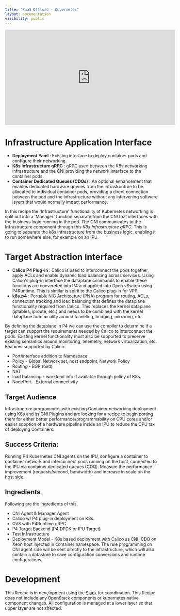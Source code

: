 ```yaml
---
title: "PaaS Offload - Kubernetes"
layout: documentation
visibility: public
---
```


<iframe width="560" height="315" src="https://www.youtube.com/embed/7Nk0ljPSE-8" title="YouTube video player" frameborder="0" allow="accelerometer; autoplay; clipboard-write; encrypted-media; gyroscope; picture-in-picture" allowfullscreen></iframe>

# Infrastructure Application Interface #

 - **Deployment Yaml** : Existing interface to deploy container pods and configure their networking.
 - **K8s Infrastructure gRPC** : gRPC used between the K8s networking infrastructure and the CNI providing the network interface to the container pods.
 - **Container Dedicated Queues (CDQs)** :  An optional enhancement that enables dedicated hardware queues from the infrastructure to be allocated to individual container pods, providing a direct connection between the pod and the infrastructure without any intervening software layers that would normally impact performance.

In this recipe the 'Infrastructure' functionality of Kubernetes networking is split out into a 'Manager' function separate from the CNI that interfaces with the business logic running in the pod.  The CNI communicates to the Infrastructure component through this *K8s Infrastructure gRPC*.  This is going to separate the k8s infrastructure from the business logic, enabling it to run somewhere else, for example on an IPU.

# Target Abstraction Interface #

 - **Calico P4 Plug-in** : Calico is used to interconnect the pods together, apply ACLs and enable dynamic load balancing across services.  Using Calico's plug-in interface the dataplane commands to enable these functions are convereted into P4 and applied into Open vSwitch using P4Runtime.  This is similar is spirit to the Calico plug-in for VPP.
 - **k8s.p4** :  Portable NIC Architecture (PNA) program for routing, ACLs, connection tracking and load balancing that defines the dataplane functionality required from Calico.  This replaces the kernel dataplane (iptables, iproute, etc.) and needs to be combined with the kernel dataplane functionality around tunneling, bridging, mirroring, etc.

By defining the dataplane in P4 we can use the compiler to determine if a target can support the requirements needed by Calico to interconnect the pods.  Existing kernel functionality must also be supported to preserve existing semantics around monitoring, telemetry, network virtualization, etc.  Features supported by Calico:

 - Port/interface addition to Namespace
 - Policy - Global Network set, host endpoint, Network Policy
 - Routing - BGP (bird)
 - NAT
 - load balancing - workload info if available through policy of K8s.
 - NodePort - External connectivity

## Target Audience ##
Infrastructure programmers with existing Container networking deployment using K8s and its CNI PlugIns and are looking for a recipe to begin porting them for either better performance/programmability on CPU cores and/or easier adoption of a hardware pipeline inside an IPU to reduce the CPU tax of deploying Containers. 
## Success Criteria: ##
Running P4 Kubernetes CNI agents on the IPU, configure a container to container network and interconnect pods running on the host, connected to the IPU via container dedicated queues (CDQ).  Measure the performance improvement (requests/second, bandwidth) and increase in scale on the host side.
## Ingredients ##
Following are the ingredients of this.
- CNI Agent & Manager Agent
- Calico w/ P4 plug-in deployment on K8s.
- OVS with P4Runtime gRPC
- P4 Target Backend (P4 DPDK or IPU Target)
- Test Infrastructure
- Deployment Model - K8s based deployment with Calico as CNI. CDQ on Xeon host injected in container namespace. The rule programming on CNI agent side will be sent directly to the infrastructure, which will also contain a datastore to save configuration conversions and runtime configurations. 


# Development #

This Recipe is in development using the [Slack](https://join.slack.com/t/ipdkworkspace/shared_invite/zt-xb97bi1d-Q0NY9YC3PYv3LTw~HngVbA "IPDK Slack") for coordination.  This Recipe does not include any OpenStack components or kubernetes native component changes. All configuration is managed at a lower layer so that upper layer are not affected.

